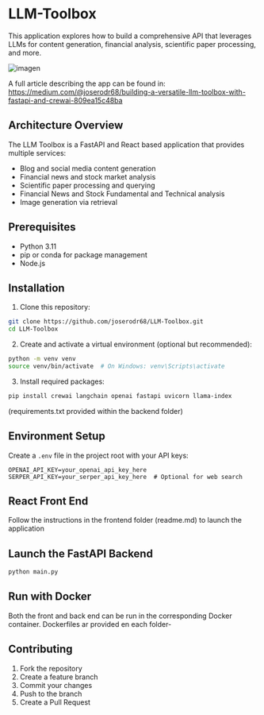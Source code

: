# LLM-Toolbox

This application explores how to build a comprehensive API that leverages LLMs for content generation, financial analysis, scientific paper processing, and more. 

![imagen](https://github.com/user-attachments/assets/b0fa731c-b6e7-4c55-bcb7-b7883880377c)

A full article describing the app can be found in:
https://medium.com/@joserodr68/building-a-versatile-llm-toolbox-with-fastapi-and-crewai-809ea15c48ba

## Architecture Overview
The LLM Toolbox is a FastAPI and React based application that provides multiple services:
- Blog and social media content generation
- Financial news and stock market analysis
- Scientific paper processing and querying
- Financial News and Stock Fundamental and Technical analysis
- Image generation via retrieval


## Prerequisites

- Python 3.11
- pip or conda for package management
- Node.js 

## Installation

1. Clone this repository:
```bash
git clone https://github.com/joserodr68/LLM-Toolbox.git
cd LLM-Toolbox
```

2. Create and activate a virtual environment (optional but recommended):
```bash
python -m venv venv
source venv/bin/activate  # On Windows: venv\Scripts\activate
```

3. Install required packages:
```bash
pip install crewai langchain openai fastapi uvicorn llama-index
```
(requirements.txt provided within the backend folder)

## Environment Setup

Create a `.env` file in the project root with your API keys:

```
OPENAI_API_KEY=your_openai_api_key_here
SERPER_API_KEY=your_serper_api_key_here  # Optional for web search
```

## React Front End

Follow the instructions in the frontend folder (readme.md) to launch the application

## Launch the FastAPI Backend

```bash
python main.py
```
## Run with Docker

Both the front and back end can be run in the corresponding Docker container. Dockerfiles ar provided en each folder-

## Contributing

1. Fork the repository
2. Create a feature branch
3. Commit your changes
4. Push to the branch
5. Create a Pull Request


